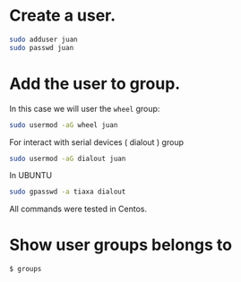 <!-- TITLE: Users -->

# Create a user.

```sh
sudo adduser juan
sudo passwd juan
```

# Add the user to group.
In this case we will user the `wheel` group:


```sh
sudo usermod -aG wheel juan
```

For interact with serial devices ( dialout ) group
```sh
sudo usermod -aG dialout juan
```

In UBUNTU


```sh
sudo gpasswd -a tiaxa dialout
```


All commands were tested in Centos.

# Show user groups belongs to


```sh
$ groups
```

